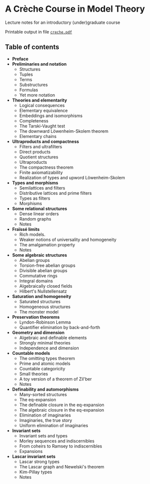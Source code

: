 # A Crèche Course in Model Theory

Lecture notes for an introductory (under)graduate course

Printable output in file [`creche.pdf`](./creche.pdf)

## Table of contents

*  **Preface**
*  **Preliminaries and notation**
   * Structures
   * Tuples
   * Terms
   * Substructures
   * Formulas
   * Yet more notation
*  **Theories and elementarity**
   * Logical consequences
   * Elementary equivalence
   * Embeddings and isomorphisms
   * Completeness
   * The Tarski-Vaught test
   * The downward Löwenheim-Skolem theorem
   * Elementary chains
*  **Ultraproducts and compactness**
   * Filters and ultrafilters
   * Direct products
   * Quotient structures
   * Ultraproducts
   * The compactness theorem
   * Finite axiomatizability
   * Realization of types and upword Löwenheim-Skolem
*  **Types and morphisms**
   * Semilattices and filters
   * Distributive lattices and prime filters
   * Types as filters
   * Morphisms
*  **Some relational structures**
   * Dense linear orders
   * Random graphs
   * Notes
*  **Fraïssé limits**
   * Rich models.
   * Weaker notions of universality and homogeneity
   * The amalgamation property
   * Notes
*  **Some algebraic structures**
   * Abelian groups
   * Torsion-free abelian groups
   * Divisible abelian groups
   * Commutative rings
   * Integral domains
   * Algebraically closed fields
   * Hilbert's Nullstellensatz
*  **Saturation and homogeneity**
   * Saturated structures
   * Homogeneous structures
   * The monster model
*  **Preservation theorems**
   * Lyndon-Robinson Lemma
   * Quantifier elimination by back-and-forth
*  **Geometry and dimension**
   * Algebraic and definable elements
   * Strongly minimal theories
   * Independence and dimension
*  **Countable models**
   * The omitting types theorem
   * Prime and atomic models
   * Countable categoricity
   * Small theories
   * A toy version of a theorem of Zil'ber
   * Notes
*  **Definability and automorphisms**
   * Many-sorted structures
   * The eq-expansion
   * The definable closure in the eq-expansion
   * The algebraic closure in the eq-expansion
   * Elimination of imaginaries
   * Imaginaries, the true story
   * Uniform elimination of imaginaries
*  **Invariant sets**
   * Invariant sets and types
   * Morley sequences and indiscernibles
   * From coheirs to Ramsey to indiscernibles
   * Expansions
*  **Lascar invariant sets**
   * Lascar strong types
   * The Lascar graph and Newelski's theorem
   * Kim-Pillay types
   * Notes
